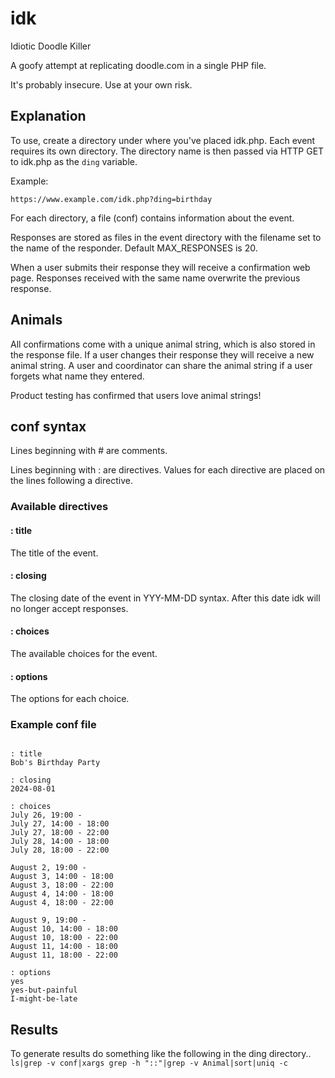 # idk
Idiotic Doodle Killer

A goofy attempt at replicating doodle.com in a single PHP file.

It's probably insecure. Use at your own risk.

## Explanation

To use, create a directory under where you've placed idk.php. Each
event requires its own directory. The directory name is then passed
via HTTP GET to idk.php as the ```ding``` variable.

Example:

```https://www.example.com/idk.php?ding=birthday```

For each directory, a file (conf) contains information about the
event.

Responses are stored as files in the event directory with the filename
set to the name of the responder. Default MAX_RESPONSES is 20.

When a user submits their response they will receive a confirmation
web page. Responses received with the same name overwrite the previous
response.

## Animals

All confirmations come with a unique animal string, which is also
stored in the response file. If a user changes their response they
will receive a new animal string. A user and coordinator can share the
animal string if a user forgets what name they entered.

Product testing has confirmed that users love animal strings!

## conf syntax

Lines beginning with # are comments.

Lines beginning with : are directives. Values for each directive are
placed on the lines following a directive.

### Available directives

#### : title

The title of the event.

#### : closing

The closing date of the event in YYY-MM-DD syntax. After this date
idk will no longer accept responses.

####  : choices

The available choices for the event.

#### : options

The options for each choice.

### Example conf file

```

: title
Bob's Birthday Party

: closing
2024-08-01

: choices
July 26, 19:00 -
July 27, 14:00 - 18:00
July 27, 18:00 - 22:00
July 28, 14:00 - 18:00
July 28, 18:00 - 22:00

August 2, 19:00 -
August 3, 14:00 - 18:00
August 3, 18:00 - 22:00
August 4, 14:00 - 18:00
August 4, 18:00 - 22:00

August 9, 19:00 -
August 10, 14:00 - 18:00
August 10, 18:00 - 22:00
August 11, 14:00 - 18:00
August 11, 18:00 - 22:00

: options
yes
yes-but-painful
I-might-be-late

```

## Results
To generate results do something like the following in the ding directory..
```ls|grep -v conf|xargs grep -h "::"|grep -v Animal|sort|uniq -c```
